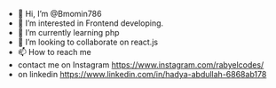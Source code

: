 - 👋 Hi, I’m @Bmomin786
- 👀 I’m interested in Frontend developing.
- 🌱 I’m currently learning php
- 💞️ I’m looking to collaborate on react.js
- 📫 How to reach me 
- contact me on Instagram https://www.instagram.com/rabyelcodes/
- on linkedin https://www.linkedin.com/in/hadya-abdullah-6868ab178

<!---
Bmomin786/Bmomin786 is a ✨ special ✨ repository because its `README.md` (this file) appears on your GitHub profile.
You can click the Preview link to take a look at your changes.
--->
